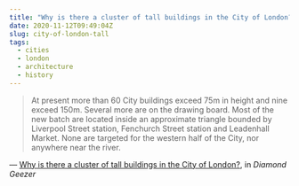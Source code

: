 ```yaml
---
title: "Why is there a cluster of tall buildings in the City of London?"
date: 2020-11-12T09:49:04Z
slug: city-of-london-tall
tags:
  - cities
  - london
  - architecture
  - history
---
```


> At present more than 60 City buildings exceed 75m in height and nine exceed 150m. Several more are on the drawing board. Most of the new batch are located inside an approximate triangle bounded by Liverpool Street station, Fenchurch Street station and Leadenhall Market. None are targeted for the western half of the City, nor anywhere near the river. 

&mdash; [Why is there a cluster of tall buildings in the City of London?](https://diamondgeezer.blogspot.com/2020/11/tall-buildings-in-city-of-london.html), in _Diamond Geezer_
